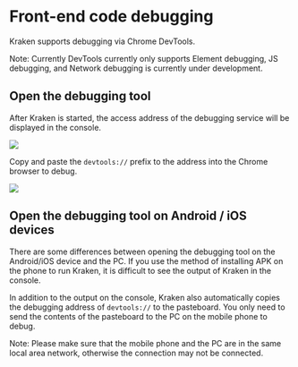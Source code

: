 # Front-end code debugging

Kraken supports debugging via Chrome DevTools.

Note: Currently DevTools currently only supports Element debugging, JS debugging, and Network debugging is currently under development.

## Open the debugging tool

After Kraken is started, the access address of the debugging service will be displayed in the console.

<img src="https://kraken.oss-cn-hangzhou.aliyuncs.com/images/20210323142503.jpg" style="max-width:800px"></img>

Copy and paste the `devtools://` prefix to the address into the Chrome browser to debug.

<img src="https://kraken.oss-cn-hangzhou.aliyuncs.com/images/20210323143003.jpeg" style="max-width:800px"></img>

## Open the debugging tool on Android / iOS devices

There are some differences between opening the debugging tool on the Android/iOS device and the PC. If you use the method of installing APK on the phone to run Kraken, it is difficult to see the output of Kraken in the console.

In addition to the output on the console, Kraken also automatically copies the debugging address of `devtools://` to the pasteboard. You only need to send the contents of the pasteboard to the PC on the mobile phone to debug.

Note: Please make sure that the mobile phone and the PC are in the same local area network, otherwise the connection may not be connected.
